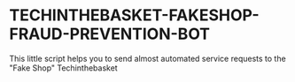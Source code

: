 # TECHINTHEBASKET-FAKESHOP-FRAUD-PREVENTION-BOT
This little script helps you to send almost automated service requests to the "Fake Shop" Techinthebasket
